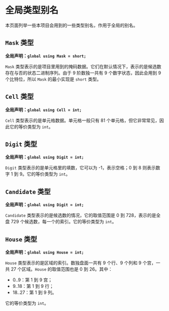 # 全局类型别名

本页面列举一些本项目会用到的一些类型别名，作用于全局的别名。

## `Mask` 类型

**全局声明：`global using Mask = short;`**

`Mask` 类型表示的是项目里用到的掩码数据。它们在默认情况下，表示的是候选数存在与否的状态二进制序列。由于 9 阶数独一共有 9 个数字状态，因此会用到 9 个比特位，所以 `Mask` 的最小实现是 `short` 类型。

## `Cell` 类型

**全局声明：`global using Cell = int;`**

`Cell` 类型表示的是单元格数据。单元格一般只有 81 个单元格，但它非常常见，因此它的等价类型为 `int`。

## `Digit` 类型

**全局声明：`global using Digit = int;`**

`Digit` 类型表示的是单元格里的填数，它可以为 -1，表示空格；0 到 8 则表示数字 1 到 9。它的等价类型为 `int`。

## `Candidate` 类型

**全局声明：`global using Digit = int;`**

`Candidate` 类型表示的是候选数的情况，它的取值范围是 0 到 728，表示的是全盘 729 个候选数，每一个的索引。它的等价类型为 `int`。

## `House` 类型

**全局声明：`global using House = int;`**

`House` 类型表示的是区域的索引。数独盘面一共有 9 个行、9 个列和 9 个宫，一共 27 个区域。`House` 的取值范围也是 0 到 26。其中：

* 0..9：第 1 到 9 宫；
* 9..18：第 1 到 9 行；
* 18..27：第 1 到 9 列。

它的等价类型为 `int`。